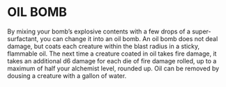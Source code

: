# OIL BOMB

By mixing your bomb’s explosive contents with a few drops of a super-surfactant, you can change it into an oil bomb. An oil bomb does not deal damage, but coats each creature within the blast radius in a sticky, flammable oil. The next time a creature coated in oil takes fire damage, it takes an additional d6 damage for each die of fire damage rolled, up to a maximum of half your alchemist level, rounded up. Oil can be removed by dousing a creature with a gallon of water.